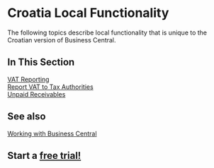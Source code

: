 # Croatia Local Functionality

The following topics describe local functionality that is unique to the Croatian version of Business Central.

## In This Section

[VAT Reporting](VATReporting.md)<br>
[Report VAT to Tax Authorities](ReportVAT.md)<br>
[Unpaid Receivables](UnpaidReceivables.md)

## See also

[Working with Business Central](https://docs.microsoft.com/en-us/dynamics365/business-central/ui-work-product)

## Start a [free trial!](https://trials.dynamics.com/Dynamics365/Signup/BusinessCentral)
